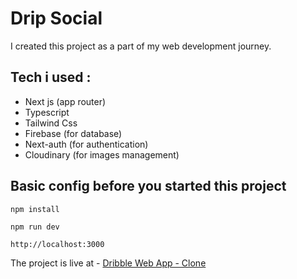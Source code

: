 # Drip Social

I created this project as a part of my web development journey.

## Tech i used :

- Next js (app router)
- Typescript
- Tailwind Css
- Firebase (for database)
- Next-auth (for authentication)
- Cloudinary (for images management)




## Basic config before you started this project

```
npm install 
```
```
npm run dev

http://localhost:3000
```


The project is live at - <a href="https://dribble-web-app.vercel.app/" target="_blank">Dribble Web App - Clone</a>
